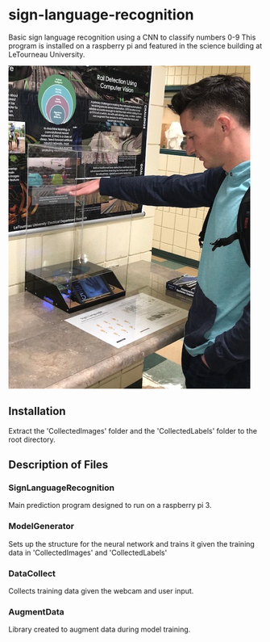 # sign-language-recognition
Basic sign language recognition using a CNN to classify numbers 0-9
This program is installed on a raspberry pi and featured in the science building at LeTourneau University. 

![sign-language-in-action](https://github.com/3DBull/sign-language-recognition/blob/master/sign-language.jpg)


## Installation
Extract the 'CollectedImages' folder and the 'CollectedLabels' folder to the root directory. 

## Description of Files
### SignLanguageRecognition
Main prediction program designed to run on a raspberry pi 3. 

### ModelGenerator 
Sets up the structure for the neural network and trains it given the training data in 'CollectedImages' and 'CollectedLabels'

### DataCollect
Collects training data given the webcam and user input.

### AugmentData
Library created to augment data during model training. 
